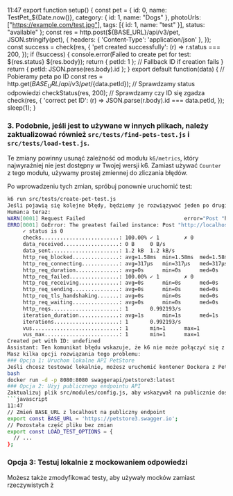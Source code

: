 11:47
export function setup() {
const pet = {
id: 0,
name: TestPet_${Date.now()},
category: { id: 1, name: "Dogs" },
photoUrls: ["https://example.com/test.jpg"],
tags: [{ id: 1, name: "test" }],
status: "available"
};
const res = http.post(${BASE_URL}/api/v3/pet, JSON.stringify(pet), {
headers: { 'Content-Type': 'application/json' },
});
const success = check(res, {
'pet created successfully': (r) => r.status === 200,
});
if (!success) {
console.error(Failed to create pet for test: ${res.status} ${res.body});
return { petId: 1 };  // Fallback ID if creation fails
}
return {
petId: JSON.parse(res.body).id
};
}
export default function(data) {
// Pobieramy peta po ID
const res = http.get(${BASE_URL}/api/v3/pet/${data.petId});
// Sprawdzamy status odpowiedzi
checkStatus(res, 200);
// Sprawdzamy czy ID się zgadza
check(res, {
'correct pet ID': (r) => JSON.parse(r.body).id === data.petId,
});
sleep(1);
}

### 3. Podobnie, jeśli jest to używane w innych plikach, należy zaktualizować również `src/tests/find-pets-test.js` i `src/tests/load-test.js`.

Te zmiany powinny usunąć zależność od modułu `k6/metrics`, który najwyraźniej nie jest dostępny w Twojej wersji k6. Zamiast używać `Counter` z tego modułu, używamy prostej zmiennej do zliczania błędów.

Po wprowadzeniu tych zmian, spróbuj ponownie uruchomić test:

```bash
k6 run src/tests/create-pet-test.js
Jeśli pojawią się kolejne błędy, będziemy je rozwiązywać jeden po drugim.
Human:a teraz:
WARN[0001] Request Failed                                error="Post "http://localhost:8080/api/v3/pet": dial tcp [::1]:8080: connect: connection refused"
ERRO[0001] GoError: The greatest failed instance: Post "http://localhost:8080/api/v3/pet": dial tcp [::1]:8080: connect: connection refused  executor=per-vu-iterations scenario=default
     ✓ status is 0
     checks.........................: 100.00% ✓ 1        ✗ 0 
     data_received..................: 0 B     0 B/s
     data_sent......................: 1.2 kB  1.2 kB/s
     http_req_blocked...............: avg=1.58ms  min=1.58ms  med=1.58ms  max=1.58ms  p(90)=1.58ms  p(95)=1.58ms
     http_req_connecting............: avg=317µs   min=317µs   med=317µs   max=317µs   p(90)=317µs   p(95)=317µs 
     http_req_duration..............: avg=0s      min=0s      med=0s      max=0s      p(90)=0s      p(95)=0s    
     http_req_failed................: 100.00% ✓ 1        ✗ 0 
     http_req_receiving.............: avg=0s      min=0s      med=0s      max=0s      p(90)=0s      p(95)=0s    
     http_req_sending...............: avg=0s      min=0s      med=0s      max=0s      p(90)=0s      p(95)=0s    
     http_req_tls_handshaking.......: avg=0s      min=0s      med=0s      max=0s      p(90)=0s      p(95)=0s    
     http_req_waiting...............: avg=0s      min=0s      med=0s      max=0s      p(90)=0s      p(95)=0s    
     http_reqs......................: 1       0.992193/s
     iteration_duration.............: avg=1s      min=1s      med=1s      max=1s      p(90)=1s      p(95)=1s    
     iterations.....................: 1       0.992193/s
     vus............................: 1       min=1      max=1
     vus_max........................: 1       min=1      max=1
Created pet with ID: undefined
Assistant: Ten komunikat błędu wskazuje, że k6 nie może połączyć się z serwerem PetStore API na http://localhost:8080. Serwer nie jest uruchomiony lub nie jest dostępny pod adresem localhost na porcie 8080.
Masz kilka opcji rozwiązania tego problemu:
### Opcja 1: Uruchom lokalne API PetStore
Jeśli chcesz testować lokalnie, możesz uruchomić kontener Dockera z PetStore API:
bash
docker run -d -p 8080:8080 swaggerapi/petstore3:latest
### Opcja 2: Użyj publicznego endpointu API
Zaktualizuj plik src/modules/config.js, aby wskazywał na publicznie dostępny endpoint Swagger PetStore:
```javascript
11:47
// Zmień BASE_URL z localhost na publiczny endpoint
export const BASE_URL = 'https://petstore3.swagger.io';
// Pozostała część pliku bez zmian
export const LOAD_TEST_OPTIONS = {
  // ...
};
```
### Opcja 3: Testuj lokalnie z mockowaniem odpowiedzi
Możesz także zmodyfikować testy, aby używały mocków zamiast rzeczywistych ż